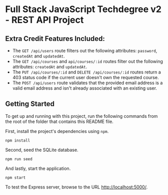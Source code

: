 
# Full Stack JavaScript Techdegree v2 - REST API Project

## Extra Credit Features Included:

* The `GET /api/users` route filters out the following attributes: `password`, `createdAt` and `updatedAt`.
* The `GET /api/courses` and `api/courses/:id` routes filter out the following attributes: `createdAt` and `updatedAt`.
* The `PUT /api/courses/:id` and `DELETE /api/courses/:id` routes return a 403 status code if the current user doesn't own the requested course.
* The `POST /api/users` route validates that the provided email address is a valid email address and isn't already associated with an existing user.

## Getting Started

To get up and running with this project, run the following commands from the root of the folder that contains this README file.

First, install the project's dependencies using `npm`.

```
npm install

```

Second, seed the SQLite database.

```
npm run seed
```

And lastly, start the application.

```
npm start
```

To test the Express server, browse to the URL [http://localhost:5000/](http://localhost:5000/).
